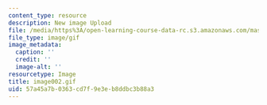 ```yaml
---
content_type: resource
description: New image Upload
file: /media/https%3A/open-learning-course-data-rc.s3.amazonaws.com/mas-962-special-topics-new-textiles-spring-2010/57a45a7b0363cd7f9e3eb8ddbc3b88a3_image002.gif
file_type: image/gif
image_metadata:
  caption: ''
  credit: ''
  image-alt: ''
resourcetype: Image
title: image002.gif
uid: 57a45a7b-0363-cd7f-9e3e-b8ddbc3b88a3
---
```

